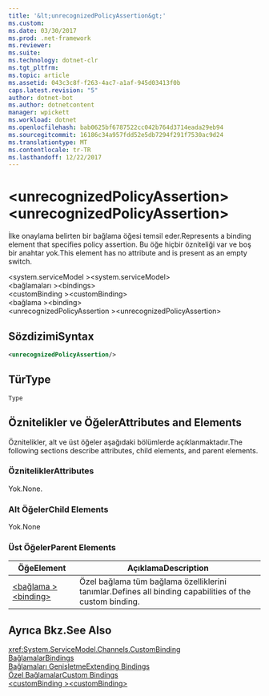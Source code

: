 ```yaml
---
title: '&lt;unrecognizedPolicyAssertion&gt;'
ms.custom: 
ms.date: 03/30/2017
ms.prod: .net-framework
ms.reviewer: 
ms.suite: 
ms.technology: dotnet-clr
ms.tgt_pltfrm: 
ms.topic: article
ms.assetid: 043c3c8f-f263-4ac7-a1af-945d03413f0b
caps.latest.revision: "5"
author: dotnet-bot
ms.author: dotnetcontent
manager: wpickett
ms.workload: dotnet
ms.openlocfilehash: bab0625bf6787522cc042b764d3714eada29eb94
ms.sourcegitcommit: 16186c34a957fdd52e5db7294f291f7530ac9d24
ms.translationtype: MT
ms.contentlocale: tr-TR
ms.lasthandoff: 12/22/2017
---
```

# <a name="ltunrecognizedpolicyassertiongt"></a><span data-ttu-id="3595f-102">&lt;unrecognizedPolicyAssertion&gt;</span><span class="sxs-lookup"><span data-stu-id="3595f-102">&lt;unrecognizedPolicyAssertion&gt;</span></span>
<span data-ttu-id="3595f-103">İlke onaylama belirten bir bağlama öğesi temsil eder.</span><span class="sxs-lookup"><span data-stu-id="3595f-103">Represents a binding element that specifies policy assertion.</span></span> <span data-ttu-id="3595f-104">Bu öğe hiçbir özniteliği var ve boş bir anahtar yok.</span><span class="sxs-lookup"><span data-stu-id="3595f-104">This element has no attribute and is present as an empty switch.</span></span>  
  
 <span data-ttu-id="3595f-105">\<system.serviceModel ></span><span class="sxs-lookup"><span data-stu-id="3595f-105">\<system.serviceModel></span></span>  
<span data-ttu-id="3595f-106">\<bağlamaları ></span><span class="sxs-lookup"><span data-stu-id="3595f-106">\<bindings></span></span>  
<span data-ttu-id="3595f-107">\<customBinding ></span><span class="sxs-lookup"><span data-stu-id="3595f-107">\<customBinding></span></span>  
<span data-ttu-id="3595f-108">\<bağlama ></span><span class="sxs-lookup"><span data-stu-id="3595f-108">\<binding></span></span>  
<span data-ttu-id="3595f-109">\<unrecognizedPolicyAssertion ></span><span class="sxs-lookup"><span data-stu-id="3595f-109">\<unrecognizedPolicyAssertion></span></span>  
  
## <a name="syntax"></a><span data-ttu-id="3595f-110">Sözdizimi</span><span class="sxs-lookup"><span data-stu-id="3595f-110">Syntax</span></span>  
  
```xml  
<unrecognizedPolicyAssertion/>  
```  
  
## <a name="type"></a><span data-ttu-id="3595f-111">Tür</span><span class="sxs-lookup"><span data-stu-id="3595f-111">Type</span></span>  
 `Type`  
  
## <a name="attributes-and-elements"></a><span data-ttu-id="3595f-112">Öznitelikler ve Öğeler</span><span class="sxs-lookup"><span data-stu-id="3595f-112">Attributes and Elements</span></span>  
 <span data-ttu-id="3595f-113">Öznitelikler, alt ve üst öğeler aşağıdaki bölümlerde açıklanmaktadır.</span><span class="sxs-lookup"><span data-stu-id="3595f-113">The following sections describe attributes, child elements, and parent elements.</span></span>  
  
### <a name="attributes"></a><span data-ttu-id="3595f-114">Öznitelikler</span><span class="sxs-lookup"><span data-stu-id="3595f-114">Attributes</span></span>  
 <span data-ttu-id="3595f-115">Yok.</span><span class="sxs-lookup"><span data-stu-id="3595f-115">None.</span></span>  
  
### <a name="child-elements"></a><span data-ttu-id="3595f-116">Alt Öğeler</span><span class="sxs-lookup"><span data-stu-id="3595f-116">Child Elements</span></span>  
 <span data-ttu-id="3595f-117">Yok.</span><span class="sxs-lookup"><span data-stu-id="3595f-117">None</span></span>  
  
### <a name="parent-elements"></a><span data-ttu-id="3595f-118">Üst Öğeler</span><span class="sxs-lookup"><span data-stu-id="3595f-118">Parent Elements</span></span>  
  
|<span data-ttu-id="3595f-119">Öğe</span><span class="sxs-lookup"><span data-stu-id="3595f-119">Element</span></span>|<span data-ttu-id="3595f-120">Açıklama</span><span class="sxs-lookup"><span data-stu-id="3595f-120">Description</span></span>|  
|-------------|-----------------|  
|[<span data-ttu-id="3595f-121">\<bağlama ></span><span class="sxs-lookup"><span data-stu-id="3595f-121">\<binding></span></span>](../../../../../docs/framework/misc/binding.md)|<span data-ttu-id="3595f-122">Özel bağlama tüm bağlama özelliklerini tanımlar.</span><span class="sxs-lookup"><span data-stu-id="3595f-122">Defines all binding capabilities of the custom binding.</span></span>|  
  
## <a name="see-also"></a><span data-ttu-id="3595f-123">Ayrıca Bkz.</span><span class="sxs-lookup"><span data-stu-id="3595f-123">See Also</span></span>  
 <xref:System.ServiceModel.Channels.CustomBinding>  
 [<span data-ttu-id="3595f-124">Bağlamalar</span><span class="sxs-lookup"><span data-stu-id="3595f-124">Bindings</span></span>](../../../../../docs/framework/wcf/bindings.md)  
 [<span data-ttu-id="3595f-125">Bağlamaları Genişletme</span><span class="sxs-lookup"><span data-stu-id="3595f-125">Extending Bindings</span></span>](../../../../../docs/framework/wcf/extending/extending-bindings.md)  
 [<span data-ttu-id="3595f-126">Özel Bağlamalar</span><span class="sxs-lookup"><span data-stu-id="3595f-126">Custom Bindings</span></span>](../../../../../docs/framework/wcf/extending/custom-bindings.md)  
 [<span data-ttu-id="3595f-127">\<customBinding ></span><span class="sxs-lookup"><span data-stu-id="3595f-127">\<customBinding></span></span>](../../../../../docs/framework/configure-apps/file-schema/wcf/custombinding.md)
